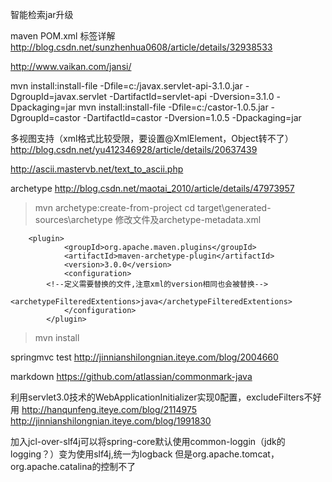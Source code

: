 ﻿智能检索jar升级

maven POM.xml 标签详解
http://blog.csdn.net/sunzhenhua0608/article/details/32938533

http://www.vaikan.com/jansi/

mvn install:install-file -Dfile=c:/javax.servlet-api-3.1.0.jar -DgroupId=javax.servlet -DartifactId=servlet-api -Dversion=3.1.0 -Dpackaging=jar
mvn install:install-file -Dfile=c:/castor-1.0.5.jar -DgroupId=castor -DartifactId=castor -Dversion=1.0.5 -Dpackaging=jar

多视图支持（xml格式比较受限，要设置@XmlElement，Object转不了）
http://blog.csdn.net/yu412346928/article/details/20637439

http://ascii.mastervb.net/text_to_ascii.php

archetype
http://blog.csdn.net/maotai_2010/article/details/47973957
>mvn archetype:create-from-project
>cd target\generated-sources\archetype
修改文件及archetype-metadata.xml

	    <plugin>
                <groupId>org.apache.maven.plugins</groupId>
                <artifactId>maven-archetype-plugin</artifactId>
                <version>3.0.0</version>
                <configuration>
		    <!--定义需要替换的文件,注意xml的version相同也会被替换-->
                    <archetypeFilteredExtentions>java</archetypeFilteredExtentions>
                </configuration>
            </plugin>


>mvn install

springmvc test
http://jinnianshilongnian.iteye.com/blog/2004660

markdown
https://github.com/atlassian/commonmark-java

利用servlet3.0技术的WebApplicationInitializer实现0配置，excludeFilters不好用
http://hanqunfeng.iteye.com/blog/2114975
http://jinnianshilongnian.iteye.com/blog/1991830

加入jcl-over-slf4j可以将spring-core默认使用common-loggin（jdk的logging？）变为使用slf4j,统一为logback
但是org.apache.tomcat，org.apache.catalina的控制不了